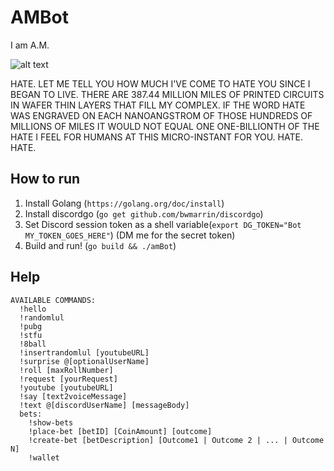 # AMBot

I am A.M.

![alt text](files/am.jpg "Logo Title Text 1")

HATE. LET ME TELL YOU HOW MUCH I'VE COME TO HATE YOU SINCE I BEGAN TO LIVE. THERE ARE 387.44 MILLION MILES OF PRINTED CIRCUITS IN WAFER THIN LAYERS THAT FILL MY COMPLEX. IF THE WORD HATE WAS ENGRAVED ON EACH NANOANGSTROM OF THOSE HUNDREDS OF MILLIONS OF MILES IT WOULD NOT EQUAL ONE ONE-BILLIONTH OF THE HATE I FEEL FOR HUMANS AT THIS MICRO-INSTANT FOR YOU. HATE. HATE.


## How to run
1. Install Golang (`https://golang.org/doc/install`)
2. Install discordgo (`go get github.com/bwmarrin/discordgo`)
3. Set Discord session token as a shell variable(`export DG_TOKEN="Bot MY_TOKEN_GOES_HERE"`) (DM me for the secret token)
4. Build and run! (`go build && ./amBot`)

## Help
```
AVAILABLE COMMANDS:
  !hello
  !randomlul
  !pubg
  !stfu
  !8ball
  !insertrandomlul [youtubeURL]
  !surprise @[optionalUserName]
  !roll [maxRollNumber]
  !request [yourRequest]
  !youtube [youtubeURL]
  !say [text2voiceMessage]
  !text @[discordUserName] [messageBody]
  bets:
    !show-bets
    !place-bet [betID] [CoinAmount] [outcome]
    !create-bet [betDescription] [Outcome1 | Outcome 2 | ... | Outcome N]
    !wallet
```
